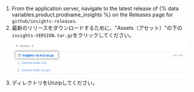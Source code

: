 1. From the application server, navigate to the latest release of {% data variables.product.prodname_insights %} on the Releases page for `github/insights-releases`.
2. 最新のリリースをダウンロードするために、"Assets（アセット）"の下の`insights-VERSION.tar.gz`をクリックしてください。 ![アセットのインストール](/assets/images/help/insights/installation-tgz.png)
3. ディレクトリをUnzipしてください。
